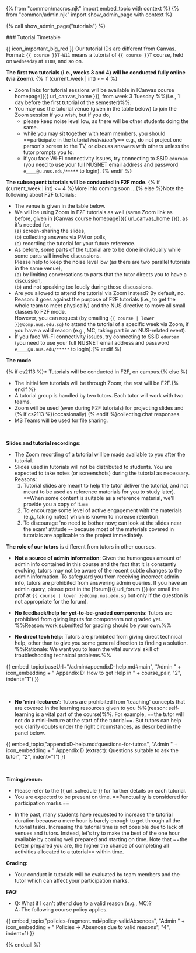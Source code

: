 {% from "common/macros.njk" import embed_topic with context %}
{% from "common/admin.njk" import show_admin_page with context %}

{% call show_admin_page("tutorials") %}
<div id="main">

<panel type="seamless" expanded >
<span slot="header" class="card-title"><markdown>### Tutorial Timetable</markdown></span>
<div id="tutorialTimetable">

<box>

{{ icon_important_big_red }} Our tutorial IDs are different from Canvas. Format: `{{ course }}T-W11` means a tutorial of `{{ course }}T` course, held on `Wednesday` at `1100`, and so on.

</box>

<box type="info" tags="m--cs2103" header="****Zoom Links & Venue****" id="venue-and-links" icon=":fas-info-circle:">

**The first two tutorials (i.e., weeks 3 and 4) will be conducted fully online (via Zoom).**
{% if (current_week | int) <= 4 %}
* Zoom links for tutorial sessions will be available in [Canvas course homepage]({{ url_canvas_home }}), from week 3 Tuesday %%(i.e., 1 day before the first tutorial of the semester)%%.<br>
* You may use the tutorial venue (given in the table below) to join the Zoom session if you wish, but if you do,
    * please keep noise level low, as there will be other students doing the same.
    * while you may sit together with team members, you should ==participate in the tutorial _individually_== e.g., do not project one person's screen to the TV, or discuss answers with others unless the tutor prompts you to.
    * if you face Wi-Fi connectivity issues, try connecting to SSID `eduroam` (you need to use your full NUSNET email address and password `e____@u.nus.edu/*****` to login).
{% endif %}

**The subsequent tutorials will be conducted in F2F mode**. {% if (current_week | int) <= 4 %}More info coming soon ...{% else %}Note the following about F2F tutorials:


* The venue is given in the table below.
* We will be using Zoom in F2F tutorials as well (same Zoom link as before, given in [Canvas course homepage]({{ url_canvas_home }})), as it's needed for,<br>
  (a) screen-sharing the slides,<br>
  (b) collecting answers via PM or polls,<br>
  (c) recording the tutorial for your future reference.
* As before, some parts of the tutorial are to be done individually while some parts will involve discussions.<br>
  Please help to keep the noise level low (as there are two parallel tutorials in the same venue),<br>
  (a) by limiting conversations to parts that the tutor directs you to have a discussion,<br>
  (b) and not speaking too loudly during those discussions.
* Are you allowed to attend the tutorial via Zoom instead?  By default, no.<br>
  Reason: it goes against the purpose of F2F tutorials (i.e., to get the whole team to meet physically) and the NUS directive to move all small classes to F2F mode.<br>
  However, you can request (by emailing `{{ course | lower }}@comp.nus.edu.sg`) to attend the tutorial of a specific week via Zoom, if you have a valid reason (e.g., MC, taking part in an NUS-related event).
* If you face Wi-Fi connectivity issues, try connecting to SSID `eduroam` (you need to use your full NUSNET email address and password `e____@u.nus.edu/*****` to login).{% endif %}
</box>

<include src="../_course-{{ course }}/timetables-fragment.md#tutorials-s{{ S }}" optional />

</div>
</panel>

<panel type="seamless" header="### Tutorial Structure" expanded >
<div id="tutorialStructure">

**The mode**

{% if cs2113 %}* Tutorials will be conducted in F2F, on campus.{% else %}
* The initial few tutorials will be through Zoom; the rest will be F2F.{% endif %}
* A tutorial group is handled by two tutors. Each tutor will work with two teams.
* Zoom will be used (even during F2F tutorials) for projecting slides and {% if cs2113 %}(occasionally) {% endif %}collecting chat responses.
* MS Teams will be used for file sharing.

<!--
* Please ==bring your laptop to tutorials.== You'll need it for tutorial tasks.

{{ embed_topic("appendixC-faq.md#admin-faq-noLaptop", "Admin " + icon_embedding + " Appendix C(FAQ): What if I don't carry around a laptop?", "4", indent=2) }}
-->

<br/>
<div tags="m--cs2103">

**Slides and tutorial recordings**:
* The Zoom recording of a tutorial will be made available to you after the tutorial.
* <span class="text-danger">Slides used in tutorials will not be distributed to students.</span> You are expected to take notes (or screenshots) during the tutorial as necessary. Reasons:
  1. Tutorial slides are meant to help the tutor deliver the tutorial, and not meant to be used as reference materials for you to study later). ==When some content is suitable as a reference material, we'll provide you a copy of it.==
  1. To encourage some level of active engagement with the materials (e.g., taking notes) which is known to increase retention.
  1. To discourage 'no need to bother now; can look at the slides near the exam' attitude -- because most of the materials covered in tutorials are applicable to the project immediately.
</div>


**The role of our tutors** is different from tutors in other courses.

* **Not a source of admin information**: Given the humongous amount of admin info contained in this course and the fact that it is constantly evolving, tutors may not be aware of the recent subtle changes to the admin information. To safeguard you from receiving incorrect admin info, tutors are prohibited from answering admin queries. If you have an admin query, please post in the [forum]({{ url_forum }}) (or email the prof at `{{ course | lower }}@comp.nus.edu.sg` but only if the question is not appropriate for the forum).

* **No feedback/help for yet-to-be-graded components**: Tutors are prohibited from giving inputs for components not graded yet. %%Reason: work submitted for grading should be your own.%%

* **No direct tech help**: Tutors are prohibited from giving direct technical help, other than to give you some general direction to finding a solution. %%Rationale: We want you to learn the vital survival skill of troubleshooting technical problems.%%

{{ embed_topic(baseUrl+"/admin/appendixD-help.md#main", "Admin " + icon_embedding + " Appendix D: How to get Help in " + course_pair, "2", indent="1") }}

<br/>

* **No ‘mini-lectures’**: Tutors are prohibited from 'teaching' concepts that are covered in the learning resources given to you %%(reason: self-learning is a vital part of the course)%%. For example, ==the tutor will not do a mini-lecture at the start of the tutorial==. But tutors can help you clarify doubts under the right circumstances, as described in the panel below.

{{ embed_topic("appendixD-help.md#questions-for-tutros", "Admin " + icon_embedding + " Appendix D (extract): Questions suitable to ask the tutor", "2", indent="1") }}

<br/>

**Timing/venue:**

* Please refer to the {{ url_schedule }} for further details on each tutorial.
* You are expected to be present on time. ==Punctuality is considered for participation marks.==

<!--
* You may leave the class 15 minutes before the hour if you have another class right after. There is no need to wait till the tutor dismisses you. However, inform the tutor (as a courtesy) before leaving if you leave before the class is dismissed.
* ==Vacate the table 5 minutes before the hour== so that the next group can start on time.
-->

* In the past, many students have requested to increase the tutorial duration because a mere hour is barely enough to get through all the tutorial tasks. Increasing the tutorial time is not possible due to lack of venues and tutors. Instead, let's try to make the best of the one hour available by coming well prepared and starting on time. Note that ==the better prepared you are, the higher the chance of completing all activities allocated to a tutorial== within time.

**Grading:**

* Your conduct in tutorials will be evaluated by team members and the tutor which can affect your participation marks.

**FAQ:**

* Q: What if I can't attend due to a valid reason (e.g., MC)?<br>
  A: The following course policy applies.

{{ embed_topic("policies-fragment.md#policy-validAbsences", "Admin " + icon_embedding + " Policies → Absences due to valid reasons", "4", indent=1) }}

</div>
</panel>
</div>

{% endcall %}
